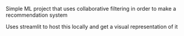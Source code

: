 Simple ML project that uses collaborative filtering in order to make a recommendation system

Uses streamlit to host this locally and get a visual representation of it
